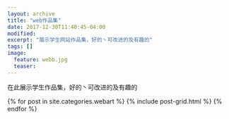 ```yaml
---
layout: archive
title: "web作品集"
date: 2017-12-30T11:40:45-04:00
modified:
excerpt: "展示学生网站作品集，好的丶可改进的及有趣的"
tags: []
image: 
  feature: webb.jpg
  teaser:
---
```


在此展示学生作品集，好的丶可改进的及有趣的

<div class="tiles">
{% for post in site.categories.webart %}
  {% include post-grid.html %}
{% endfor %}
</div><!-- /.tiles -->